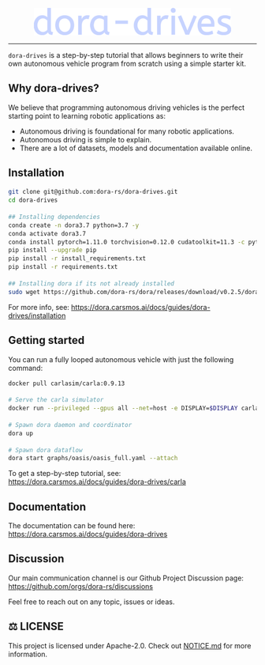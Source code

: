 <p align="center">
    <img src="./docs/src/logo.svg" width="400">
</p>

---

`dora-drives` is a step-by-step tutorial that allows beginners to write their own autonomous vehicle program from scratch using a simple starter kit.

## Why dora-drives?

We believe that programming autonomous driving vehicles is the perfect starting point to learning robotic applications as:
- Autonomous driving is foundational for many robotic applications.
- Autonomous driving is simple to explain.
- There are a lot of datasets, models and documentation available online.

## Installation

```bash
git clone git@github.com:dora-rs/dora-drives.git
cd dora-drives

## Installing dependencies
conda create -n dora3.7 python=3.7 -y
conda activate dora3.7
conda install pytorch=1.11.0 torchvision=0.12.0 cudatoolkit=11.3 -c pytorch -y
pip install --upgrade pip
pip install -r install_requirements.txt
pip install -r requirements.txt

## Installing dora if its not already installed
sudo wget https://github.com/dora-rs/dora/releases/download/v0.2.5/dora-v0.2.5-x86_64-Linux.zip && sudo unzip dora-v0.2.5-x86_64-Linux.zip -d /usr/local/bin 
```

For more info, see: https://dora.carsmos.ai/docs/guides/dora-drives/installation

## Getting started

You can run a fully looped autonomous vehicle with just the following command:

```bash
docker pull carlasim/carla:0.9.13

# Serve the carla simulator
docker run --privileged --gpus all --net=host -e DISPLAY=$DISPLAY carlasim/carla:0.9.13 /bin/bash ./CarlaUE4.sh -carla-server -world-port=2000 -RenderOffScreen

# Spawn dora daemon and coordinator
dora up

# Spawn dora dataflow
dora start graphs/oasis/oasis_full.yaml --attach
```

To get a step-by-step tutorial, see: https://dora.carsmos.ai/docs/guides/dora-drives/carla

## Documentation

The documentation can be found here: https://dora.carsmos.ai/docs/guides/dora-drives

## Discussion

Our main communication channel is our Github Project Discussion page: https://github.com/orgs/dora-rs/discussions

Feel free to reach out on any topic, issues or ideas.

## ⚖️ LICENSE 

This project is licensed under Apache-2.0. Check out [NOTICE.md](NOTICE.md) for more information.
